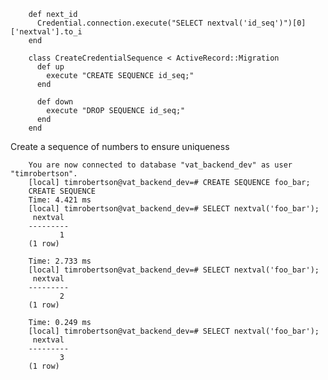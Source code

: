         def next_id
          Credential.connection.execute("SELECT nextval('id_seq')")[0]['nextval'].to_i
        end
        
        class CreateCredentialSequence < ActiveRecord::Migration
          def up
            execute "CREATE SEQUENCE id_seq;"
          end
        
          def down
            execute "DROP SEQUENCE id_seq;"
          end
        end

Create a sequence of numbers to ensure uniqueness

        You are now connected to database "vat_backend_dev" as user "timrobertson".
        [local] timrobertson@vat_backend_dev=# CREATE SEQUENCE foo_bar;
        CREATE SEQUENCE
        Time: 4.421 ms
        [local] timrobertson@vat_backend_dev=# SELECT nextval('foo_bar');
         nextval
        ---------
               1
        (1 row)
        
        Time: 2.733 ms
        [local] timrobertson@vat_backend_dev=# SELECT nextval('foo_bar');
         nextval
        ---------
               2
        (1 row)
        
        Time: 0.249 ms
        [local] timrobertson@vat_backend_dev=# SELECT nextval('foo_bar');
         nextval
        ---------
               3
        (1 row)
